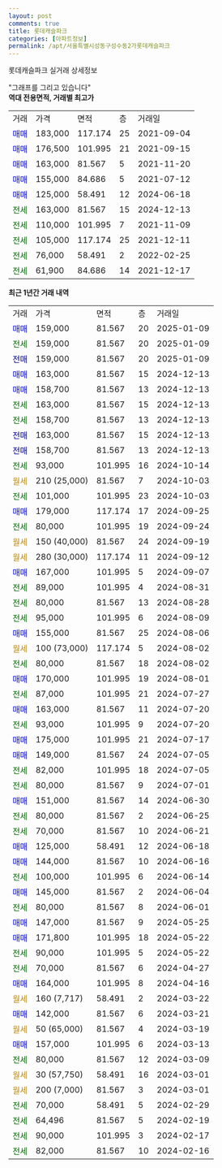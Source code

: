 ```yaml
---
layout: post
comments: true
title: 롯데캐슬파크
categories: [아파트정보]
permalink: /apt/서울특별시성동구성수동2가롯데캐슬파크
---
```


롯데캐슬파크 실거래 상세정보

<script type="text/javascript">
  google.charts.load('current', {'packages':['line', 'corechart']});
  google.charts.setOnLoadCallback(drawChart);

  function drawChart() {
    var data = new google.visualization.DataTable();
    data.addColumn('date', '거래일');
    data.addColumn('number', "매매");
    data.addColumn('number', "전세");
    data.addColumn('number', "전매");

    data.addRows([[new Date(Date.parse("2025-01-09")), 159000, null, null], [new Date(Date.parse("2025-01-09")), null, 159000, null], [new Date(Date.parse("2025-01-09")), null, null, 159000], [new Date(Date.parse("2024-12-13")), 163000, null, null], [new Date(Date.parse("2024-12-13")), 158700, null, null], [new Date(Date.parse("2024-12-13")), null, 163000, null], [new Date(Date.parse("2024-12-13")), null, 158700, null], [new Date(Date.parse("2024-12-13")), null, null, 163000], [new Date(Date.parse("2024-12-13")), null, null, 158700], [new Date(Date.parse("2024-10-14")), null, 93000, null], [new Date(Date.parse("2024-10-03")), null, null, null], [new Date(Date.parse("2024-10-03")), null, 101000, null], [new Date(Date.parse("2024-09-25")), 179000, null, null], [new Date(Date.parse("2024-09-24")), null, 80000, null], [new Date(Date.parse("2024-09-19")), null, null, null], [new Date(Date.parse("2024-09-12")), null, null, null], [new Date(Date.parse("2024-09-07")), 167000, null, null], [new Date(Date.parse("2024-08-31")), null, 89000, null], [new Date(Date.parse("2024-08-28")), null, 80000, null], [new Date(Date.parse("2024-08-09")), null, 95000, null], [new Date(Date.parse("2024-08-06")), 155000, null, null], [new Date(Date.parse("2024-08-02")), null, null, null], [new Date(Date.parse("2024-08-02")), null, 80000, null], [new Date(Date.parse("2024-08-01")), 170000, null, null], [new Date(Date.parse("2024-07-27")), null, 87000, null], [new Date(Date.parse("2024-07-20")), 163000, null, null], [new Date(Date.parse("2024-07-20")), null, 93000, null], [new Date(Date.parse("2024-07-17")), 175000, null, null], [new Date(Date.parse("2024-07-05")), 149000, null, null], [new Date(Date.parse("2024-07-05")), null, 82000, null], [new Date(Date.parse("2024-07-01")), null, 80000, null], [new Date(Date.parse("2024-06-30")), 151000, null, null], [new Date(Date.parse("2024-06-25")), null, 80000, null], [new Date(Date.parse("2024-06-21")), null, 70000, null], [new Date(Date.parse("2024-06-18")), 125000, null, null], [new Date(Date.parse("2024-06-16")), 144000, null, null], [new Date(Date.parse("2024-06-14")), null, 100000, null], [new Date(Date.parse("2024-06-04")), 145000, null, null], [new Date(Date.parse("2024-06-01")), null, 80000, null], [new Date(Date.parse("2024-05-25")), 147000, null, null], [new Date(Date.parse("2024-05-22")), 171800, null, null], [new Date(Date.parse("2024-05-22")), null, 90000, null], [new Date(Date.parse("2024-04-27")), null, 70000, null], [new Date(Date.parse("2024-04-16")), 164000, null, null], [new Date(Date.parse("2024-03-22")), null, null, null], [new Date(Date.parse("2024-03-21")), 142000, null, null], [new Date(Date.parse("2024-03-19")), null, null, null], [new Date(Date.parse("2024-03-13")), 157000, null, null], [new Date(Date.parse("2024-03-09")), null, 80000, null], [new Date(Date.parse("2024-03-01")), null, null, null], [new Date(Date.parse("2024-03-01")), null, null, null], [new Date(Date.parse("2024-02-29")), null, 70000, null], [new Date(Date.parse("2024-02-19")), null, 64496, null], [new Date(Date.parse("2024-02-17")), null, 90000, null], [new Date(Date.parse("2024-02-16")), null, 82000, null]]);

    var options = {
      hAxis: {
        format: 'yyyy/MM/dd'
      },    
      lineWidth: 0,
      pointsVisible: true,    
      title: '최근 1년간 유형별 실거래가 분포',
      legend: { position: 'bottom' }
    };

    var formatter = new google.visualization.NumberFormat({pattern:'###,###'} );
    formatter.format(data, 1);
    formatter.format(data, 2);
    
    setTimeout(function() {
        var chart = new google.visualization.LineChart(document.getElementById('columnchart_material'));
        chart.draw(data, (options));
        document.getElementById('loading').style.display = 'none';
    }, 200);
  }
</script>


<div id="loading" style="z-index:20; display: block; margin-left: 0px">"그래프를 그리고 있습니다"</div>
<div id="columnchart_material" style="width: 95%; margin-left: 0px; display: block"></div>
<!-- contents start -->
<b>역대 전용면적, 거래별 최고가</b>
<table class="sortable">
    <tr>
      <td>거래</td>
      <td>가격</td>
      <td>면적</td>
      <td>층</td>
      <td>거래일</td>
    </tr>
        <tr>
          <td><a style="color: blue">매매</a></td>
          <td>183,000</td>
          <td>117.174</td>
          <td>25</td>
          <td>2021-09-04</td>
        </tr>            <tr>
          <td><a style="color: blue">매매</a></td>
          <td>176,500</td>
          <td>101.995</td>
          <td>21</td>
          <td>2021-09-15</td>
        </tr>            <tr>
          <td><a style="color: blue">매매</a></td>
          <td>163,000</td>
          <td>81.567</td>
          <td>5</td>
          <td>2021-11-20</td>
        </tr>            <tr>
          <td><a style="color: blue">매매</a></td>
          <td>155,000</td>
          <td>84.686</td>
          <td>5</td>
          <td>2021-07-12</td>
        </tr>            <tr>
          <td><a style="color: blue">매매</a></td>
          <td>125,000</td>
          <td>58.491</td>
          <td>12</td>
          <td>2024-06-18</td>
        </tr>        
        <tr>
              <td><a style="color: darkgreen">전세</a></td>
              <td>163,000</td>
              <td>81.567</td>
              <td>15</td>
              <td>2024-12-13</td>
            </tr>            <tr>
              <td><a style="color: darkgreen">전세</a></td>
              <td>110,000</td>
              <td>101.995</td>
              <td>7</td>
              <td>2021-11-09</td>
            </tr>            <tr>
              <td><a style="color: darkgreen">전세</a></td>
              <td>105,000</td>
              <td>117.174</td>
              <td>25</td>
              <td>2021-12-11</td>
            </tr>            <tr>
              <td><a style="color: darkgreen">전세</a></td>
              <td>76,000</td>
              <td>58.491</td>
              <td>2</td>
              <td>2022-02-25</td>
            </tr>            <tr>
              <td><a style="color: darkgreen">전세</a></td>
              <td>61,900</td>
              <td>84.686</td>
              <td>14</td>
              <td>2021-12-17</td>
            </tr>        
    
</table>

<b>최근 1년간 거래 내역</b>

<table class="sortable">
    <tr>
      <td>거래</td>
      <td>가격</td>
      <td>면적</td>
      <td>층</td>
      <td>거래일</td>
    </tr>
    <tr>
      <td><a style="color: blue">매매</a></td>
      <td>159,000</td>
      <td>81.567</td>
      <td>20</td>
      <td>2025-01-09</td>
    </tr>          <tr>
      <td><a style="color: darkgreen">전세</a></td>
      <td>159,000</td>
      <td>81.567</td>
      <td>20</td>
      <td>2025-01-09</td>
    </tr>          <tr>
      <td><a style="color: darkblue">전매</a></td>
      <td>159,000</td>
      <td>81.567</td>
      <td>20</td>
      <td>2025-01-09</td>
    </tr>          <tr>
      <td><a style="color: blue">매매</a></td>
      <td>163,000</td>
      <td>81.567</td>
      <td>15</td>
      <td>2024-12-13</td>
    </tr>          <tr>
      <td><a style="color: blue">매매</a></td>
      <td>158,700</td>
      <td>81.567</td>
      <td>13</td>
      <td>2024-12-13</td>
    </tr>          <tr>
      <td><a style="color: darkgreen">전세</a></td>
      <td>163,000</td>
      <td>81.567</td>
      <td>15</td>
      <td>2024-12-13</td>
    </tr>          <tr>
      <td><a style="color: darkgreen">전세</a></td>
      <td>158,700</td>
      <td>81.567</td>
      <td>13</td>
      <td>2024-12-13</td>
    </tr>          <tr>
      <td><a style="color: darkblue">전매</a></td>
      <td>163,000</td>
      <td>81.567</td>
      <td>15</td>
      <td>2024-12-13</td>
    </tr>          <tr>
      <td><a style="color: darkblue">전매</a></td>
      <td>158,700</td>
      <td>81.567</td>
      <td>13</td>
      <td>2024-12-13</td>
    </tr>          <tr>
      <td><a style="color: darkgreen">전세</a></td>
      <td>93,000</td>
      <td>101.995</td>
      <td>16</td>
      <td>2024-10-14</td>
    </tr>          <tr>
      <td><a style="color: darkgoldenrod">월세</a></td>
      <td>210 (25,000)</td>
      <td>81.567</td>
      <td>7</td>
      <td>2024-10-03</td>
    </tr>          <tr>
      <td><a style="color: darkgreen">전세</a></td>
      <td>101,000</td>
      <td>101.995</td>
      <td>23</td>
      <td>2024-10-03</td>
    </tr>          <tr>
      <td><a style="color: blue">매매</a></td>
      <td>179,000</td>
      <td>117.174</td>
      <td>17</td>
      <td>2024-09-25</td>
    </tr>          <tr>
      <td><a style="color: darkgreen">전세</a></td>
      <td>80,000</td>
      <td>101.995</td>
      <td>19</td>
      <td>2024-09-24</td>
    </tr>          <tr>
      <td><a style="color: darkgoldenrod">월세</a></td>
      <td>150 (40,000)</td>
      <td>81.567</td>
      <td>24</td>
      <td>2024-09-19</td>
    </tr>          <tr>
      <td><a style="color: darkgoldenrod">월세</a></td>
      <td>280 (30,000)</td>
      <td>117.174</td>
      <td>11</td>
      <td>2024-09-12</td>
    </tr>          <tr>
      <td><a style="color: blue">매매</a></td>
      <td>167,000</td>
      <td>101.995</td>
      <td>5</td>
      <td>2024-09-07</td>
    </tr>          <tr>
      <td><a style="color: darkgreen">전세</a></td>
      <td>89,000</td>
      <td>101.995</td>
      <td>4</td>
      <td>2024-08-31</td>
    </tr>          <tr>
      <td><a style="color: darkgreen">전세</a></td>
      <td>80,000</td>
      <td>81.567</td>
      <td>13</td>
      <td>2024-08-28</td>
    </tr>          <tr>
      <td><a style="color: darkgreen">전세</a></td>
      <td>95,000</td>
      <td>101.995</td>
      <td>6</td>
      <td>2024-08-09</td>
    </tr>          <tr>
      <td><a style="color: blue">매매</a></td>
      <td>155,000</td>
      <td>81.567</td>
      <td>25</td>
      <td>2024-08-06</td>
    </tr>          <tr>
      <td><a style="color: darkgoldenrod">월세</a></td>
      <td>100 (73,000)</td>
      <td>117.174</td>
      <td>5</td>
      <td>2024-08-02</td>
    </tr>          <tr>
      <td><a style="color: darkgreen">전세</a></td>
      <td>80,000</td>
      <td>81.567</td>
      <td>18</td>
      <td>2024-08-02</td>
    </tr>          <tr>
      <td><a style="color: blue">매매</a></td>
      <td>170,000</td>
      <td>101.995</td>
      <td>19</td>
      <td>2024-08-01</td>
    </tr>          <tr>
      <td><a style="color: darkgreen">전세</a></td>
      <td>87,000</td>
      <td>101.995</td>
      <td>21</td>
      <td>2024-07-27</td>
    </tr>          <tr>
      <td><a style="color: blue">매매</a></td>
      <td>163,000</td>
      <td>81.567</td>
      <td>11</td>
      <td>2024-07-20</td>
    </tr>          <tr>
      <td><a style="color: darkgreen">전세</a></td>
      <td>93,000</td>
      <td>101.995</td>
      <td>9</td>
      <td>2024-07-20</td>
    </tr>          <tr>
      <td><a style="color: blue">매매</a></td>
      <td>175,000</td>
      <td>101.995</td>
      <td>21</td>
      <td>2024-07-17</td>
    </tr>          <tr>
      <td><a style="color: blue">매매</a></td>
      <td>149,000</td>
      <td>81.567</td>
      <td>24</td>
      <td>2024-07-05</td>
    </tr>          <tr>
      <td><a style="color: darkgreen">전세</a></td>
      <td>82,000</td>
      <td>101.995</td>
      <td>18</td>
      <td>2024-07-05</td>
    </tr>          <tr>
      <td><a style="color: darkgreen">전세</a></td>
      <td>80,000</td>
      <td>81.567</td>
      <td>9</td>
      <td>2024-07-01</td>
    </tr>          <tr>
      <td><a style="color: blue">매매</a></td>
      <td>151,000</td>
      <td>81.567</td>
      <td>14</td>
      <td>2024-06-30</td>
    </tr>          <tr>
      <td><a style="color: darkgreen">전세</a></td>
      <td>80,000</td>
      <td>81.567</td>
      <td>2</td>
      <td>2024-06-25</td>
    </tr>          <tr>
      <td><a style="color: darkgreen">전세</a></td>
      <td>70,000</td>
      <td>81.567</td>
      <td>10</td>
      <td>2024-06-21</td>
    </tr>          <tr>
      <td><a style="color: blue">매매</a></td>
      <td>125,000</td>
      <td>58.491</td>
      <td>12</td>
      <td>2024-06-18</td>
    </tr>          <tr>
      <td><a style="color: blue">매매</a></td>
      <td>144,000</td>
      <td>81.567</td>
      <td>10</td>
      <td>2024-06-16</td>
    </tr>          <tr>
      <td><a style="color: darkgreen">전세</a></td>
      <td>100,000</td>
      <td>101.995</td>
      <td>6</td>
      <td>2024-06-14</td>
    </tr>          <tr>
      <td><a style="color: blue">매매</a></td>
      <td>145,000</td>
      <td>81.567</td>
      <td>2</td>
      <td>2024-06-04</td>
    </tr>          <tr>
      <td><a style="color: darkgreen">전세</a></td>
      <td>80,000</td>
      <td>81.567</td>
      <td>8</td>
      <td>2024-06-01</td>
    </tr>          <tr>
      <td><a style="color: blue">매매</a></td>
      <td>147,000</td>
      <td>81.567</td>
      <td>9</td>
      <td>2024-05-25</td>
    </tr>          <tr>
      <td><a style="color: blue">매매</a></td>
      <td>171,800</td>
      <td>101.995</td>
      <td>18</td>
      <td>2024-05-22</td>
    </tr>          <tr>
      <td><a style="color: darkgreen">전세</a></td>
      <td>90,000</td>
      <td>101.995</td>
      <td>5</td>
      <td>2024-05-22</td>
    </tr>          <tr>
      <td><a style="color: darkgreen">전세</a></td>
      <td>70,000</td>
      <td>81.567</td>
      <td>6</td>
      <td>2024-04-27</td>
    </tr>          <tr>
      <td><a style="color: blue">매매</a></td>
      <td>164,000</td>
      <td>101.995</td>
      <td>8</td>
      <td>2024-04-16</td>
    </tr>          <tr>
      <td><a style="color: darkgoldenrod">월세</a></td>
      <td>160 (7,717)</td>
      <td>58.491</td>
      <td>2</td>
      <td>2024-03-22</td>
    </tr>          <tr>
      <td><a style="color: blue">매매</a></td>
      <td>142,000</td>
      <td>81.567</td>
      <td>6</td>
      <td>2024-03-21</td>
    </tr>          <tr>
      <td><a style="color: darkgoldenrod">월세</a></td>
      <td>50 (65,000)</td>
      <td>81.567</td>
      <td>4</td>
      <td>2024-03-19</td>
    </tr>          <tr>
      <td><a style="color: blue">매매</a></td>
      <td>157,000</td>
      <td>101.995</td>
      <td>6</td>
      <td>2024-03-13</td>
    </tr>          <tr>
      <td><a style="color: darkgreen">전세</a></td>
      <td>80,000</td>
      <td>81.567</td>
      <td>12</td>
      <td>2024-03-09</td>
    </tr>          <tr>
      <td><a style="color: darkgoldenrod">월세</a></td>
      <td>30 (57,750)</td>
      <td>58.491</td>
      <td>16</td>
      <td>2024-03-01</td>
    </tr>          <tr>
      <td><a style="color: darkgoldenrod">월세</a></td>
      <td>200 (7,000)</td>
      <td>81.567</td>
      <td>3</td>
      <td>2024-03-01</td>
    </tr>          <tr>
      <td><a style="color: darkgreen">전세</a></td>
      <td>70,000</td>
      <td>58.491</td>
      <td>5</td>
      <td>2024-02-29</td>
    </tr>          <tr>
      <td><a style="color: darkgreen">전세</a></td>
      <td>64,496</td>
      <td>81.567</td>
      <td>5</td>
      <td>2024-02-19</td>
    </tr>          <tr>
      <td><a style="color: darkgreen">전세</a></td>
      <td>90,000</td>
      <td>101.995</td>
      <td>3</td>
      <td>2024-02-17</td>
    </tr>          <tr>
      <td><a style="color: darkgreen">전세</a></td>
      <td>82,000</td>
      <td>81.567</td>
      <td>10</td>
      <td>2024-02-16</td>
    </tr>      </table>
<!-- contents end -->    

